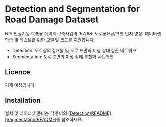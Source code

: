# Detection and Segmentation for Road Damage Dataset

NIA 인공지능 학습용 데이터 구축사업의 '67/68: 도로장애물/표면 인지 영상' 데이터셋 학습 및 테스트를 위한 모델 및 코드를 지원합니다.

- Detection: 도로상의 장애물 및 도로 표면의 이상 상태 검출 네트워크 
- Segmentation: 도로 표면의 이상 상태 분할화 네트워크 

## Licence

기재 예정입니다.

## Installation

설치 및 데이터셋 준비는 각 폴더의 [[Detection/README]](https://github.com/mvplab-yonsei/RoadDamage/blob/main/Detection/README.md), [[Segmentation/README]](https://github.com/mvplab-yonsei/RoadDamage/blob/main/Segmentation/README.md)를 참조하세요.
